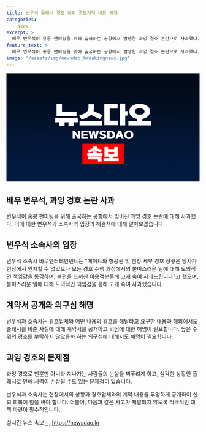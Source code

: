 ```yaml
---
title: 변우석 플래시 경호 해외 경호계약 내용 공개
categories:
  - News
excerpt: >
  배우 변우석이 홍콩 팬미팅을 위해 출국하는 공항에서 발생한 과잉 경호 논란으로 사과했다. 소속사는 경호원의 행동을 멈추도록 요청하며 고개 숙여 이용객들에게 사과했지만, 외국인 경호원도 플래시를 비춘 것이 확인되면서 사과 효과가 반감됐다. 이에 소속사는 경호업체와의 계약 내용을 공개하고 과잉경호 사실의 해명과 재발 방지에 힘써야 한다. 스타의 과잉경호로 이목을 끄는 경우가 빈번하며, 플래시 사용으로 인한 안전 문제에 대비해 적극 대책을 마련해야 한다.
feature_text: >
  배우 변우석이 홍콩 팬미팅을 위해 출국하는 공항에서 발생한 과잉 경호 논란으로 사과했다. 소속사는 경호원의 행동을 멈추도록 요청하며 고개 숙여 이용객들에게 사과했지만, 외국인 경호원도 플래시를 비춘 것이 확인되면서 사과 효과가 반감됐다. 이에 소속사는 경호업체와의 계약 내용을 공개하고 과잉경호 사실의 해명과 재발 방지에 힘써야 한다. 스타의 과잉경호로 이목을 끄는 경우가 빈번하며, 플래시 사용으로 인한 안전 문제에 대비해 적극 대책을 마련해야 한다.
image: '/assets/img/newsdao_breakingnews.jpg'
---
```


<p><img src="/assets/img/newsdao_breakingnews.jpg" alt="bookingtag 속보" /></p>

<h2>배우 변우석, 과잉 경호 논란 사과</h2>

<p data-ke-size="size16"></p>

<p>변우석이 홍콩 팬미팅을 위해 출국하는 공항에서 빚어진 과잉 경호 논란에 대해 사과했다. 이에 대한 변우석과 소속사의 입장과 해결책에 대해 알아보겠습니다.</p>

<h2 data-ke-size="size26">변우석 소속사의 입장</h2>

<p>변우석 소속사 바로엔터테인먼트는 "게이트와 항공권 및 현장 세부 경호 상황은 당사가 현장에서 인지할 수 없었으나 모든 경호 수행 과정에서의 불미스러운 일에 대해 도의적인 책임감을 통감하며, 불편을 느끼신 이용객분들께 고개 숙여 사과드립니다"고 했으며, 불미스러운 일에 대해 도의적인 책임감을 통해 고개 숙여 사과했습니다. </p>

<h2 data-ke-size="size26">계약서 공개와 의구심 해명</h2>

<p>변우석과 소속사는 경호업체와 어떤 내용의 경호를 해달라고 요구한 내용과 해외에서도 플래시를 비춘 사실에 대해 계약서를 공개하고 의심에 대한 해명이 필요합니다. 높은 수위의 경호를 부탁하지 않았을까 하는 의구심에 대해서도 해명이 필요합니다.</p>

<h2 data-ke-size="size26">과잉 경호의 문제점</h2>

<p>과잉 경호로 팬뿐만 아니라 지나가는 사람들의 눈살을 찌푸리게 하고, 심각한 상황인 플래시로 인해 시력이 손상될 수도 있는 문제점이 있습니다.</p>

<p>변우석과 소속사는 현장에서의 상황과 경호업체와의 계약 내용을 투명하게 공개하여 신뢰 회복에 힘을 써야 합니다. 더불어, 다음과 같은 사고가 재발되지 않도록 적극적인 대책 마련이 필수적입니다.</p>
실시간 뉴스 속보는, <a href="https://newsdao.kr" rel="dofollow">https://newsdao.kr</a>


